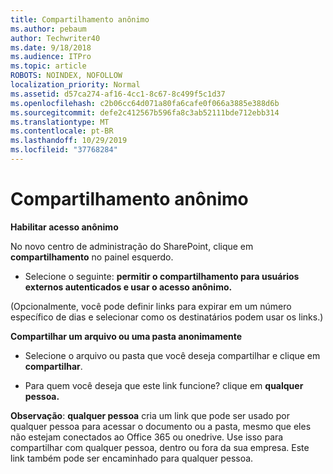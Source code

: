 ```yaml
---
title: Compartilhamento anônimo
ms.author: pebaum
author: Techwriter40
ms.date: 9/18/2018
ms.audience: ITPro
ms.topic: article
ROBOTS: NOINDEX, NOFOLLOW
localization_priority: Normal
ms.assetid: d57ca274-af16-4cc1-8c67-8c499f5c1d37
ms.openlocfilehash: c2b06cc64d071a80fa6cafe0f066a3885e388d6b
ms.sourcegitcommit: defe2c412567b596fa8c3ab52111bde712ebb314
ms.translationtype: MT
ms.contentlocale: pt-BR
ms.lasthandoff: 10/29/2019
ms.locfileid: "37768284"
---
```

# <a name="anonymous-sharing"></a>Compartilhamento anônimo

 **Habilitar acesso anônimo**
  
No novo centro de administração do SharePoint, clique em **compartilhamento** no painel esquerdo. 
  
- Selecione o seguinte: **permitir o compartilhamento para usuários externos autenticados e usar o acesso anônimo.**
  
(Opcionalmente, você pode definir links para expirar em um número específico de dias e selecionar como os destinatários podem usar os links.)
    
 **Compartilhar um arquivo ou uma pasta anonimamente**
  
- Selecione o arquivo ou pasta que você deseja compartilhar e clique em **compartilhar**. 
    
- Para quem você deseja que este link funcione? clique em **qualquer pessoa.**
  
 **Observação**: **qualquer pessoa** cria um link que pode ser usado por qualquer pessoa para acessar o documento ou a pasta, mesmo que eles não estejam conectados ao Office 365 ou onedrive. Use isso para compartilhar com qualquer pessoa, dentro ou fora da sua empresa. Este link também pode ser encaminhado para qualquer pessoa. 
    

